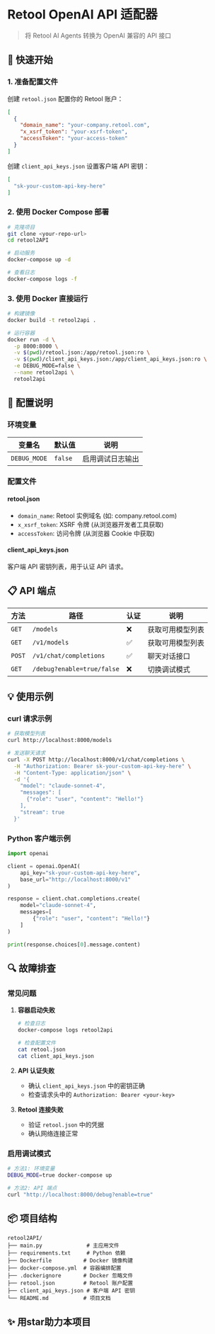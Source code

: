 # Retool OpenAI API 适配器
> 将 Retool AI Agents 转换为 OpenAI 兼容的 API 接口

## 🚀 快速开始

### 1. 准备配置文件

创建 `retool.json` 配置你的 Retool 账户：

```json
[
  {
    "domain_name": "your-company.retool.com",
    "x_xsrf_token": "your-xsrf-token",
    "accessToken": "your-access-token"
  }
]
```

创建 `client_api_keys.json` 设置客户端 API 密钥：

```json
[
  "sk-your-custom-api-key-here"
]
```

### 2. 使用 Docker Compose 部署

```bash
# 克隆项目
git clone <your-repo-url>
cd retool2API

# 启动服务
docker-compose up -d

# 查看日志
docker-compose logs -f
```

### 3. 使用 Docker 直接运行

```bash
# 构建镜像
docker build -t retool2api .

# 运行容器
docker run -d \
  -p 8000:8000 \
  -v $(pwd)/retool.json:/app/retool.json:ro \
  -v $(pwd)/client_api_keys.json:/app/client_api_keys.json:ro \
  -e DEBUG_MODE=false \
  --name retool2api \
  retool2api
```

## 🔧 配置说明

### 环境变量

| 变量名 | 默认值 | 说明 |
|--------|--------|------|
| `DEBUG_MODE` | `false` | 启用调试日志输出 |

### 配置文件

#### retool.json
- `domain_name`: Retool 实例域名 (如: company.retool.com)
- `x_xsrf_token`: XSRF 令牌 (从浏览器开发者工具获取)
- `accessToken`: 访问令牌 (从浏览器 Cookie 中获取)

#### client_api_keys.json
客户端 API 密钥列表，用于认证 API 请求。

## 📋 API 端点

| 方法 | 路径 | 认证 | 说明 |
|------|------|------|------|
| `GET` | `/models` | ❌ | 获取可用模型列表 |
| `GET` | `/v1/models` | ✅ | 获取可用模型列表 |
| `POST` | `/v1/chat/completions` | ✅ | 聊天对话接口 |
| `GET` | `/debug?enable=true/false` | ❌ | 切换调试模式 |

## 💡 使用示例

### curl 请求示例

```bash
# 获取模型列表
curl http://localhost:8000/models

# 发送聊天请求
curl -X POST http://localhost:8000/v1/chat/completions \
  -H "Authorization: Bearer sk-your-custom-api-key-here" \
  -H "Content-Type: application/json" \
  -d '{
    "model": "claude-sonnet-4",
    "messages": [
      {"role": "user", "content": "Hello!"}
    ],
    "stream": true
  }'
```

### Python 客户端示例

```python
import openai

client = openai.OpenAI(
    api_key="sk-your-custom-api-key-here",
    base_url="http://localhost:8000/v1"
)

response = client.chat.completions.create(
    model="claude-sonnet-4",
    messages=[
        {"role": "user", "content": "Hello!"}
    ]
)

print(response.choices[0].message.content)
```

## 🔍 故障排查

### 常见问题

1. **容器启动失败**
   ```bash
   # 检查日志
   docker-compose logs retool2api
   
   # 检查配置文件
   cat retool.json
   cat client_api_keys.json
   ```

2. **API 认证失败**
   - 确认 `client_api_keys.json` 中的密钥正确
   - 检查请求头中的 `Authorization: Bearer <your-key>`

3. **Retool 连接失败**
   - 验证 `retool.json` 中的凭据
   - 确认网络连接正常

### 启用调试模式

```bash
# 方法1: 环境变量
DEBUG_MODE=true docker-compose up

# 方法2: API 端点
curl "http://localhost:8000/debug?enable=true"
```

## 📦 项目结构

```
retool2API/
├── main.py              # 主应用文件
├── requirements.txt     # Python 依赖
├── Dockerfile          # Docker 镜像构建
├── docker-compose.yml  # 容器编排配置
├── .dockerignore       # Docker 忽略文件
├── retool.json         # Retool 账户配置
├── client_api_keys.json # 客户端 API 密钥
└── README.md           # 项目文档
```

## ✨ 用star助力本项目


